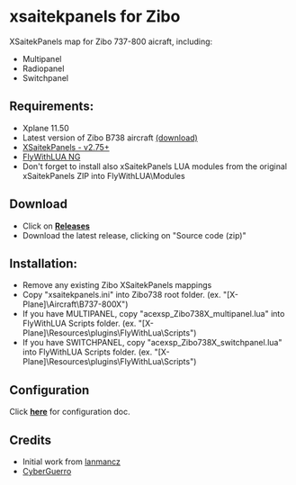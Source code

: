 # xsaitekpanels for Zibo
XSaitekPanels map for Zibo 737-800 aicraft, including:
- Multipanel
- Radiopanel
- Switchpanel

## Requirements:
- Xplane 11.50
- Latest version of Zibo B738 aircraft [(download)](https://drive.google.com/drive/folders/0B-tdl3VvPeOOYm12Wm80V04wdDQ)
- [XSaitekPanels - v2.75+](https://forums.x-plane.org/index.php?/files/file/14646-xsaitekpanels-linwinmac3264/)
- [FlyWithLUA NG](https://forums.x-plane.org/index.php?/files/file/38445-flywithlua-ng-next-generation-edition-for-x-plane-11-win-lin-mac/)
- Don't forget to install also xSaitekPanels LUA modules from the original xSaitekPanels ZIP into FlyWithLUA\Modules

## Download
- Click on **[Releases](https://github.com/daniol/xsaitekpanels-zibo/releases)**
- Download the latest release, clicking on "Source code (zip)"

## Installation:
- Remove any existing Zibo XSaitekPanels mappings
- Copy "xsaitekpanels.ini" into Zibo738 root folder. (ex. "[X-Plane]\Aircraft\B737-800X\")
- If you have MULTIPANEL, copy "acexsp_Zibo738X_multipanel.lua" into FlyWithLUA Scripts folder. (ex. "[X-Plane]\Resources\plugins\FlyWithLua\Scripts\")
- If you have SWITCHPANEL, copy "acexsp_Zibo738X_switchpanel.lua" into FlyWithLUA Scripts folder. (ex. "[X-Plane]\Resources\plugins\FlyWithLua\Scripts\")

## Configuration
Click **[here](https://github.com/daniol/xsaitekpanels-zibo/blob/master/Configuration.md)** for configuration doc.

## Credits
- Initial work from [lanmancz](https://forums.x-plane.org/index.php?/profile/372101-lanmancz/)
- [CyberGuerro](https://forums.x-plane.org/index.php?/profile/580204-cyberguerro/)
